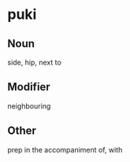 puki
===

Noun
---

side, hip, next to

Modifier
---

neighbouring

Other
---

prep in the accompaniment of, with